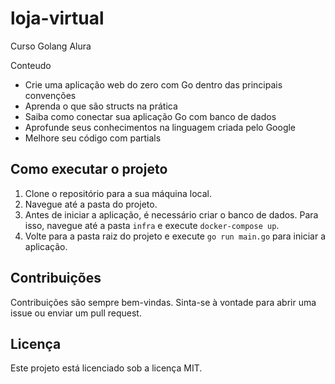# loja-virtual
Curso Golang Alura

Conteudo 

- Crie uma aplicação web do zero com Go dentro das principais convenções
- Aprenda o que são structs na prática
- Saiba como conectar sua aplicação Go com banco de dados
- Aprofunde seus conhecimentos na linguagem criada pelo Google
- Melhore seu código com partials


## Como executar o projeto

1. Clone o repositório para a sua máquina local.
2. Navegue até a pasta do projeto.
3. Antes de iniciar a aplicação, é necessário criar o banco de dados. Para isso, navegue até a pasta `infra` e execute `docker-compose up`.
4. Volte para a pasta raiz do projeto e execute `go run main.go` para iniciar a aplicação.


## Contribuições

Contribuições são sempre bem-vindas. Sinta-se à vontade para abrir uma issue ou enviar um pull request.

## Licença

Este projeto está licenciado sob a licença MIT.